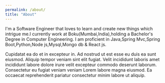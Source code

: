 ```yaml
---
permalink: /about/
title: "About"
---
```


I'm a Software Engineer that loves to learn and create new things which intrigue me.I currently work at Boku(Mumbai,India),holding a Bachelor's Degree in Computer Engineering. I am proficient in Java,Spring Mvc,Spring Boot,Python,Node js,Mysql,Mongo db & React js.

Cupidatat ea do et in excepteur in. Ad nostrud ut est esse eu duis ea sunt eiusmod. Aliquip tempor veniam sint elit fugiat. Velit incididunt laboris amet incididunt labore dolore irure velit excepteur commodo deserunt laborum. Consectetur eu fugiat veniam veniam Lorem labore magna eiusmod. Ea occaecat reprehenderit pariatur consectetur minim labore ut aliquip.